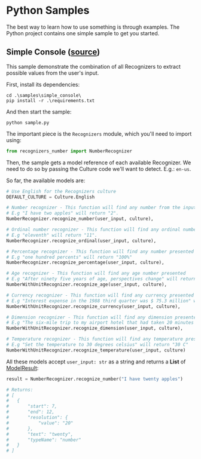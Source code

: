# Python Samples

The best way to learn how to use something is through examples. The Python project contains one simple sample to get you started.

## Simple Console ([source](./simple_console))

This sample demonstrate the combination of all Recognizers to extract possible values from the user's input.

First, install its dependencies:

```
cd .\samples\simple_console\
pip install -r .\requirements.txt
```

And then start the sample:

```python sample.py```

The important piece is the `Recognizers` module, which you'll need to import using:

```Python
from recognizers_number import NumberRecognizer
```

Then, the sample gets a model reference of each available Recognizer. We need to do so by passing the Culture code we'll want to detect. E.g.: `en-us`.

So far, the available models are:

```Python
# Use English for the Recognizers culture
DEFAULT_CULTURE = Culture.English

# Number recognizer - This function will find any number from the input
# E.g "I have two apples" will return "2".
NumberRecognizer.recognize_number(user_input, culture),

# Ordinal number recognizer - This function will find any ordinal number
# E.g "eleventh" will return "11".
NumberRecognizer.recognize_ordinal(user_input, culture),

# Percentage recognizer - This function will find any number presented as percentage
# E.g "one hundred percents" will return "100%"
NumberRecognizer.recognize_percentage(user_input, culture),

# Age recognizer - This function will find any age number presented
# E.g "After ninety five years of age, perspectives change" will return "95 Year"
NumberWithUnitRecognizer.recognize_age(user_input, culture),

# Currency recognizer - This function will find any currency presented
# E.g "Interest expense in the 1988 third quarter was $ 75.3 million" will return "75300000 Dollar"
NumberWithUnitRecognizer.recognize_currency(user_input, culture),

# Dimension recognizer - This function will find any dimension presented
# E.g "The six-mile trip to my airport hotel that had taken 20 minutes earlier in the day took more than three hours." will return "6 Mile"
NumberWithUnitRecognizer.recognize_dimension(user_input, culture),

# Temperature recognizer - This function will find any temperature presented
# E.g "Set the temperature to 30 degrees celsius" will return "30 C"
NumberWithUnitRecognizer.recognize_temperature(user_input, culture)
````

All these models accept `user_input: str` as a string and returns a **List** of [ModelResult](../libraries/recognizers-text/recognizers_text/model.py#L10-L16):

````Python
result = NumberRecognizer.recognize_number("I have twenty apples")

# Returns:
# [
# 	{
# 		"start": 7,
# 		"end": 12,
# 		"resolution": {
# 			"value": "20"
# 		},
# 		"text": "twenty",
# 		"typeName": "number"
# 	}
# ]
````